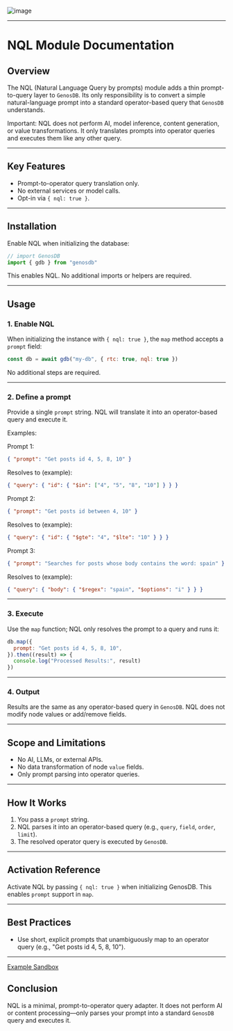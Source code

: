 ![image](https://github.com/user-attachments/assets/2c6e7853-07c0-4e63-851f-7f21f8be1f3a)

---

# **NQL Module Documentation**

## **Overview**

The NQL (Natural Language Query by prompts) module adds a thin prompt-to-query layer to `GenosDB`. Its only responsibility is to convert a simple natural-language prompt into a standard operator-based query that `GenosDB` understands.

Important: NQL does not perform AI, model inference, content generation, or value transformations. It only translates prompts into operator queries and executes them like any other query.

---

## **Key Features**

- Prompt-to-operator query translation only.
- No external services or model calls.
- Opt-in via `{ nql: true }`.

---

## **Installation**

Enable NQL when initializing the database:

```javascript
// import GenosDB
import { gdb } from "genosdb"
```

This enables NQL. No additional imports or helpers are required.

---

## **Usage**

### **1. Enable NQL**

When initializing the instance with `{ nql: true }`, the `map` method accepts a `prompt` field:

```javascript
const db = await gdb("my-db", { rtc: true, nql: true })
```

No additional steps are required.

---

### **2. Define a prompt**

Provide a single `prompt` string. NQL will translate it into an operator-based query and execute it.

Examples:

Prompt 1:
```json
{ "prompt": "Get posts id 4, 5, 8, 10" }
```
Resolves to (example):
```json
{ "query": { "id": { "$in": ["4", "5", "8", "10"] } } }
```

Prompt 2:
```json
{ "prompt": "Get posts id between 4, 10" }
```
Resolves to (example):
```json
{ "query": { "id": { "$gte": "4", "$lte": "10" } } }
```

Prompt 3:
```json
{ "prompt": "Searches for posts whose body contains the word: spain" }
```
Resolves to (example):
```json
{ "query": { "body": { "$regex": "spain", "$options": "i" } } }
```

---

### **3. Execute**

Use the `map` function; NQL only resolves the prompt to a query and runs it:

```javascript
db.map({
  prompt: "Get posts id 4, 5, 8, 10",
}).then((result) => {
  console.log("Processed Results:", result)
})
```

---

### **4. Output**

Results are the same as any operator-based query in `GenosDB`. NQL does not modify node values or add/remove fields.

---

## **Scope and Limitations**

- No AI, LLMs, or external APIs.
- No data transformation of node `value` fields.
- Only prompt parsing into operator queries.

---

## **How It Works**

1. You pass a `prompt` string.
2. NQL parses it into an operator-based query (e.g., `query`, `field`, `order`, `limit`).
3. The resolved operator query is executed by `GenosDB`.

---

## **Activation Reference**

Activate NQL by passing `{ nql: true }` when initializing GenosDB. This enables `prompt` support in `map`.

---

## **Best Practices**

- Use short, explicit prompts that unambiguously map to an operator query (e.g., "Get posts id 4, 5, 8, 10").

---

[Example Sandbox](https://estebanrfp.github.io/gdb/examples/sandbox-posts.html?spm=a2ty_o01.29997173.0.0.3c56c921GplWTC)

## **Conclusion**

NQL is a minimal, prompt-to-operator query adapter. It does not perform AI or content processing—only parses your prompt into a standard `GenosDB` query and executes it.
